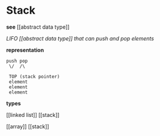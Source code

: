 # Stack

**see** [[abstract data type]]

_LIFO [[abstract data type]] that can push and pop elements_

**representation**

```
push pop
 \/  /\

 TOP (stack pointer)
 element
 element
 element
```

**types**

[[linked list]] [[stack]]

[[array]] [[stack]]
